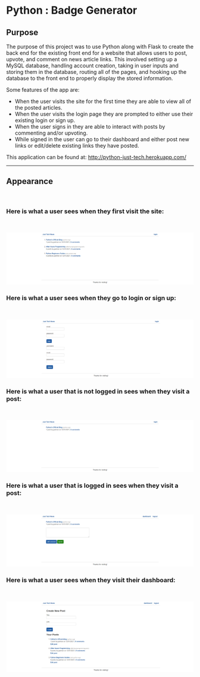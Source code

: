 # Python : Badge Generator

## Purpose

The purpose of this project was to use Python along with Flask to create the back end for the existing front end for a website that allows users to post, upvote, and comment on news article links. This involved setting up a MySQL database, handling account creation, taking in user inputs and storing them in the database, routing all of the pages, and hooking up the database to the front end to properly display the stored information.  

Some features of the app are:

- When the user visits the site for the first time they are able to view all of the posted articles. 
- When the user visits the login page they are prompted to either use their existing login or sign up. 
- When the user signs in they are able to interact with posts by commenting and/or upvoting.
- While signed in the user can go to their dashboard and either post new links or edit/delete existing links they have posted.  

This application can be found at: http://python-just-tech.herokuapp.com/

---

## Appearance
<br/>

### Here is what a user sees when they first visit the site:
</br>

![Application image](./assets/images/homepage-image.png)
</br>

### Here is what a user sees when they go to login or sign up:
</br>

![Application image](./assets/images/login-image.png)
</br>

### Here is what a user that is not logged in sees when they visit a post:
</br>

![Application image](./assets/images/post-logged-out-image.png)

### Here is what a user that is logged in sees when they visit a post:
</br>

![Application image](./assets/images/post-logged-in-image.png)

### Here is what a user sees when they visit their dashboard:
</br>

![Application image](./assets/images/dashboard-image.png)